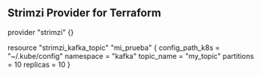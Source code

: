 ## Strimzi Provider for Terraform 

  provider "strimzi" {}

  resource "strimzi_kafka_topic" "mi_prueba" {
    config_path_k8s = "~/.kube/config"
    namespace = "kafka"
    topic_name = "my_topic"
    partitions = 10
    replicas = 10
  }
